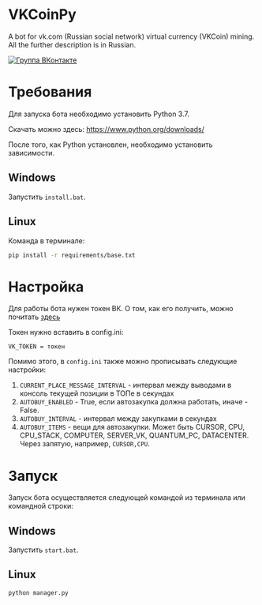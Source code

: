 # VKCoinPy
A bot for vk.com (Russian social network) virtual currency (VKCoin) mining. All the further description is in Russian.

[![Группа ВКонтакте](https://img.shields.io/badge/%D0%93%D1%80%D1%83%D0%BF%D0%BF%D0%B0%20VK-VKCoinPy-green.svg)](https://vk.com/vkcoinpy)

# Требования
Для запуска бота необходимо установить Python 3.7.

Скачать можно здесь:
https://www.python.org/downloads/

После того, как Python установлен, необходимо установить зависимости. 


## Windows
Запустить `install.bat`.

## Linux
Команда в терминале:

```bash
pip install -r requirements/base.txt
```

# Настройка
Для работы бота нужен токен ВК. О том, как его получить, можно почитать [здесь](https://github.com/cursedseal/VCoinX#%D0%BF%D0%BE%D0%BB%D1%83%D1%87%D0%B5%D0%BD%D0%B8%D0%B5-%D1%82%D0%BE%D0%BA%D0%B5%D0%BD%D0%B0)

Токен нужно вставить в config.ini:

```
VK_TOKEN = токен
```

Помимо этого, в `config.ini` также можно прописывать следующие настройки: 
1. `CURRENT_PLACE_MESSAGE_INTERVAL` - интервал между выводами в консоль текущей позиции в ТОПе в секундах
2. `AUTOBUY_ENABLED` - True, если автозакупка должна работать, иначе - False. 
3. `AUTOBUY_INTERVAL` - интервал между закупками в секундах
4. `AUTOBUY_ITEMS` - вещи для автозакупки. Может быть CURSOR, CPU, CPU_STACK, COMPUTER, SERVER_VK, QUANTUM_PC, DATACENTER.  Через запятую, например, `CURSOR,CPU`. 

# Запуск
Запуск бота осуществляется следующей командой из терминала или командной строки: 

## Windows
Запустить `start.bat`. 

## Linux
```
python manager.py
```
